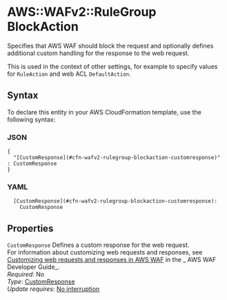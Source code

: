 # AWS::WAFv2::RuleGroup BlockAction<a name="aws-properties-wafv2-rulegroup-blockaction"></a>

Specifies that AWS WAF should block the request and optionally defines additional custom handling for the response to the web request\.

This is used in the context of other settings, for example to specify values for `RuleAction` and web ACL `DefaultAction`\.

## Syntax<a name="aws-properties-wafv2-rulegroup-blockaction-syntax"></a>

To declare this entity in your AWS CloudFormation template, use the following syntax:

### JSON<a name="aws-properties-wafv2-rulegroup-blockaction-syntax.json"></a>

```
{
  "[CustomResponse](#cfn-wafv2-rulegroup-blockaction-customresponse)" : CustomResponse
}
```

### YAML<a name="aws-properties-wafv2-rulegroup-blockaction-syntax.yaml"></a>

```
  [CustomResponse](#cfn-wafv2-rulegroup-blockaction-customresponse):
    CustomResponse
```

## Properties<a name="aws-properties-wafv2-rulegroup-blockaction-properties"></a>

`CustomResponse` <a name="cfn-wafv2-rulegroup-blockaction-customresponse"></a>
Defines a custom response for the web request\.  
For information about customizing web requests and responses, see [Customizing web requests and responses in AWS WAF](https://docs.aws.amazon.com/waf/latest/developerguide/waf-custom-request-response.html) in the _ AWS WAF Developer Guide_\.  
_Required_: No  
_Type_: [CustomResponse](aws-properties-wafv2-rulegroup-customresponse.md)  
_Update requires_: [No interruption](https://docs.aws.amazon.com/AWSCloudFormation/latest/UserGuide/using-cfn-updating-stacks-update-behaviors.html#update-no-interrupt)
